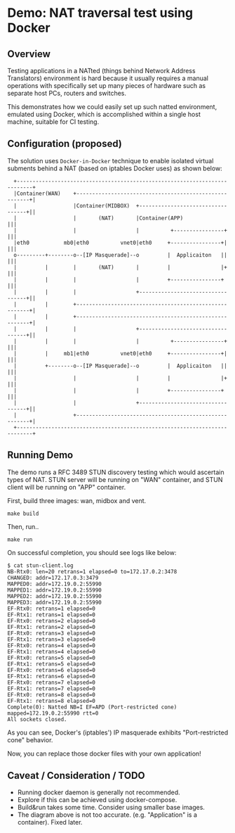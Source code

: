 # Demo: NAT traversal test using Docker

## Overview

Testing applications in a NATted (things behind Network Address Translators)
environment is hard because it usually requires a manual operations with
specifically set up many pieces of hardware such as separate host PCs,
routers and switches.

This demonstrates how we could easily set up such natted environment, emulated
using Docker, which is accomplished within a single host machine, suitable for
CI testing.


## Configuration (proposed)

The solution uses `Docker-in-Docker` technique to enable isolated virtual
subments behind a NAT (based on iptables Docker uses) as shown below:


```
  +---------------------------------------------------------------------------+
  |Container(WAN)    +-------------------------------------------------------+|
  |                  |Container(MIDBOX)  +----------------------------------+||
  |                  |       (NAT)       |Container(APP)                    |||
  |                  |                   |          +----------------+      |||
  |eth0           mb0|eth0          vnet0|eth0     +----------------+|      |||
  o---------+--------o--[IP Masquerade]--o         |  Applicaiton   ||      |||
  |         |        |       (NAT)       |         |                |+      |||
  |         |        |                   |         +----------------+       |||
  |         |        |                   +----------------------------------+||
  |         |        +-------------------------------------------------------+|
  |         |        +-------------------------------------------------------+|
  |         |        |                   +----------------------------------+||
  |         |        |                   |          +----------------+      |||
  |         |     mb1|eth0          vnet0|eth0     +----------------+|      |||
  |         +--------o--[IP Masquerade]--o         |  Applicaiton   ||      |||
  |                  |                   |         |                |+      |||
  |                  |                   |         +----------------+       |||
  |                  |                   +----------------------------------+||
  |                  +-------------------------------------------------------+|
  +---------------------------------------------------------------------------+
```

## Running Demo
The demo runs a RFC 3489 STUN discovery testing which would ascertain types of NAT.
STUN server will be running on "WAN" container, and STUN client will be running on
"APP" container.


First, build three images: wan, midbox and vent.
```
make build
```

Then, run..
```
make run
```

On successful completion, you should see logs like below:
```
$ cat stun-client.log
NB-Rtx0: len=20 retrans=1 elapsed=0 to=172.17.0.2:3478
CHANGED: addr=172.17.0.3:3479
MAPPED0: addr=172.19.0.2:55990
MAPPED1: addr=172.19.0.2:55990
MAPPED2: addr=172.19.0.2:55990
MAPPED3: addr=172.19.0.2:55990
EF-Rtx0: retrans=1 elapsed=0
EF-Rtx1: retrans=1 elapsed=0
EF-Rtx0: retrans=2 elapsed=0
EF-Rtx1: retrans=2 elapsed=0
EF-Rtx0: retrans=3 elapsed=0
EF-Rtx1: retrans=3 elapsed=0
EF-Rtx0: retrans=4 elapsed=0
EF-Rtx1: retrans=4 elapsed=0
EF-Rtx0: retrans=5 elapsed=0
EF-Rtx1: retrans=5 elapsed=0
EF-Rtx0: retrans=6 elapsed=0
EF-Rtx1: retrans=6 elapsed=0
EF-Rtx0: retrans=7 elapsed=0
EF-Rtx1: retrans=7 elapsed=0
EF-Rtx0: retrans=8 elapsed=0
EF-Rtx1: retrans=8 elapsed=0
Complete(0): Natted NB=I EF=APD (Port-restricted cone) mapped=172.19.0.2:55990 rtt=0
All sockets closed.
```

As you can see, Docker's (iptables') IP masquerade exhibits "Port-restricted cone" behavior.

Now, you can replace those docker files with your own application!


## Caveat / Consideration / TODO
* Running docker daemon is generally not recommended.
* Explore if this can be achieved using docker-compose.
* Build&run takes some time. Consider using smaller base images.
* The diagram above is not too accurate. (e.g. "Application" is a container). Fixed later.

